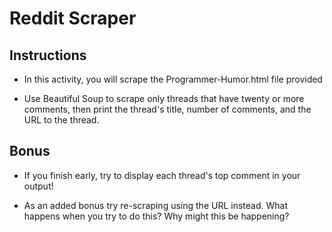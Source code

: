 # Reddit Scraper

## Instructions

* In this activity, you will scrape the Programmer-Humor.html file provided

* Use Beautiful Soup to scrape only threads that have twenty or more comments, then print the thread's title, number of comments, and the URL to the thread.

## Bonus

* If you finish early, try to display each thread's top comment in your output!

* As an added bonus try re-scraping using the URL instead. What happens when you try to do this? Why might this be happening?
